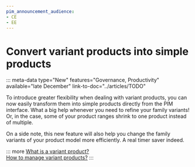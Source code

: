 ```yaml
---
pim_announcement_audience:
- CE
- EE
---
```


# Convert variant products into simple products
::: meta-data type="New" features="Governance, Productivity" available="late December" link-to-doc="../articles/TODO"

To introduce greater flexibility when dealing with variant products, you can now easily transform them into simple products directly from the PIM interface. What a big help whenever you need to refine your family variants! Or, in the case, some of your product ranges shrink to one product instead of multiple.

On a side note, this new feature will also help you change the family variants of your product model more efficiently. A real timer saver indeed. 

::: more
[What is a variant product?](../articles/what-about-products-variants.html#what-is-a-variant-product)  
[How to manage variant products?](../articles/enrich-products-variants.html)
:::
